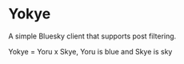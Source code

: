 # Yokye

A simple Bluesky client that supports post filtering.

Yokye = Yoru x Skye, Yoru is blue and Skye is sky